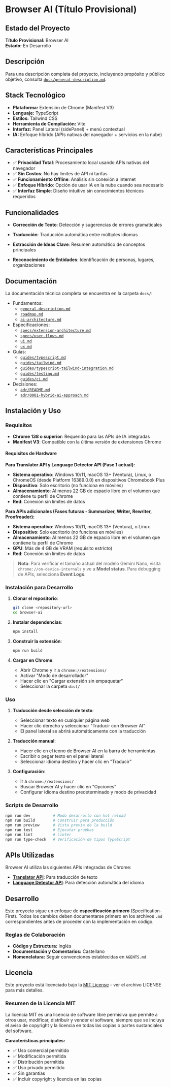 # Browser AI (Título Provisional)

## Estado del Proyecto

**Título Provisional:** Browser AI  
**Estado:** En Desarrollo

## Descripción

Para una descripción completa del proyecto, incluyendo propósito y público objetivo, consulta [`docs/general-description.md`](docs/general-description.md).

## Stack Tecnológico

- **Plataforma:** Extensión de Chrome (Manifest V3)
- **Lenguaje:** TypeScript
- **Estilos:** Tailwind CSS
- **Herramienta de Compilación:** Vite
- **Interfaz:** Panel Lateral (sidePanel) + menú contextual
- **IA:** Enfoque híbrido (APIs nativas del navegador + servicios en la nube)

## Características Principales

- ✅ **Privacidad Total**: Procesamiento local usando APIs nativas del navegador
- ✅ **Sin Costos**: No hay límites de API ni tarifas
- ✅ **Funcionamiento Offline**: Análisis sin conexión a internet
- ✅ **Enfoque Híbrido**: Opción de usar IA en la nube cuando sea necesario
- ✅ **Interfaz Simple**: Diseño intuitivo sin conocimientos técnicos requeridos

## Funcionalidades

- **Corrección de Texto**: Detección y sugerencias de errores gramaticales
- **Traducción**: Traducción automática entre múltiples idiomas

- **Extracción de Ideas Clave**: Resumen automático de conceptos principales
- **Reconocimiento de Entidades**: Identificación de personas, lugares, organizaciones

## Documentación

La documentación técnica completa se encuentra en la carpeta `docs/`:

- Fundamentos:
  - [`general-description.md`](docs/general-description.md)
  - [`roadmap.md`](docs/roadmap.md)
  - [`ai-architecture.md`](docs/ai-architecture.md)
- Especificaciones:
  - [`specs/extension-architecture.md`](docs/specs/extension-architecture.md)
  - [`specs/user-flows.md`](docs/specs/user-flows.md)
  - [`ui.md`](docs/ui.md)
  - [`ux.md`](docs/ux.md)
- Guías:
  - [`guides/typescript.md`](docs/guides/typescript.md)
  - [`guides/tailwind.md`](docs/guides/tailwind.md)
  - [`guides/typescript-tailwind-integration.md`](docs/guides/typescript-tailwind-integration.md)
  - [`guides/testing.md`](docs/guides/testing.md)
  - [`guides/ci.md`](docs/guides/ci.md)
- Decisiones:
  - [`adr/README.md`](docs/adr/README.md)
  - [`adr/0001-hybrid-ai-approach.md`](docs/adr/0001-hybrid-ai-approach.md)

## Instalación y Uso

### Requisitos

- **Chrome 138 o superior**: Requerido para las APIs de IA integradas
- **Manifest V3**: Compatible con la última versión de extensiones Chrome

#### Requisitos de Hardware

**Para Translator API y Language Detector API (Fase 1 actual):**
- **Sistema operativo**: Windows 10/11, macOS 13+ (Ventura), Linux, o ChromeOS (desde Platform 16389.0.0) en dispositivos Chromebook Plus
- **Dispositivo**: Solo escritorio (no funciona en móviles)
- **Almacenamiento**: Al menos 22 GB de espacio libre en el volumen que contiene tu perfil de Chrome
- **Red**: Conexión sin límites de datos

**Para APIs adicionales (Fases futuras - Summarizer, Writer, Rewriter, Proofreader):**
- **Sistema operativo**: Windows 10/11, macOS 13+ (Ventura), o Linux
- **Dispositivo**: Solo escritorio (no funciona en móviles)
- **Almacenamiento**: Al menos 22 GB de espacio libre en el volumen que contiene tu perfil de Chrome
- **GPU**: Más de 4 GB de VRAM (requisito estricto)
- **Red**: Conexión sin límites de datos

> **Nota**: Para verificar el tamaño actual del modelo Gemini Nano, visita `chrome://on-device-internals` y ve a **Model status**. Para debugging de APIs, selecciona **Event Logs**.

### Instalación para Desarrollo

1. **Clonar el repositorio**:
   ```bash
   git clone <repository-url>
   cd browser-ai
   ```

2. **Instalar dependencias**:
   ```bash
   npm install
   ```

3. **Construir la extensión**:
   ```bash
   npm run build
   ```

4. **Cargar en Chrome**:
   - Abrir Chrome y ir a `chrome://extensions/`
   - Activar "Modo de desarrollador"
   - Hacer clic en "Cargar extensión sin empaquetar"
   - Seleccionar la carpeta `dist/`

### Uso

1. **Traducción desde selección de texto**:
   - Seleccionar texto en cualquier página web
   - Hacer clic derecho y seleccionar "Traducir con Browser AI"
   - El panel lateral se abrirá automáticamente con la traducción

2. **Traducción manual**:
   - Hacer clic en el icono de Browser AI en la barra de herramientas
   - Escribir o pegar texto en el panel lateral
   - Seleccionar idioma destino y hacer clic en "Traducir"

3. **Configuración**:
   - Ir a `chrome://extensions/`
   - Buscar Browser AI y hacer clic en "Opciones"
   - Configurar idioma destino predeterminado y modo de privacidad

### Scripts de Desarrollo

```bash
npm run dev          # Modo desarrollo con hot reload
npm run build        # Construir para producción
npm run preview      # Vista previa de la build
npm run test         # Ejecutar pruebas
npm run lint         # Linter
npm run type-check   # Verificación de tipos TypeScript
```

## APIs Utilizadas

Browser AI utiliza las siguientes APIs integradas de Chrome:

- **[Translator API](https://developer.chrome.com/docs/ai/built-in-apis#translator-api)**: Para traducción de texto
- **[Language Detector API](https://developer.chrome.com/docs/ai/built-in-apis#language-detector-api)**: Para detección automática del idioma

## Desarrollo

Este proyecto sigue un enfoque de **especificación primero** (Specification-First). Todos los cambios deben documentarse primero en los archivos `.md` correspondientes antes de proceder con la implementación en código.

### Reglas de Colaboración

- **Código y Estructura:** Inglés
- **Documentación y Comentarios:** Castellano
- **Nomenclatura:** Seguir convenciones establecidas en `AGENTS.md`

## Licencia

Este proyecto está licenciado bajo la [MIT License](LICENSE) - ver el archivo LICENSE para más detalles.

### Resumen de la Licencia MIT

La licencia MIT es una licencia de software libre permisiva que permite a otros usar, modificar, distribuir y vender el software, siempre que se incluya el aviso de copyright y la licencia en todas las copias o partes sustanciales del software.

**Características principales:**
- ✅ Uso comercial permitido
- ✅ Modificación permitida
- ✅ Distribución permitida
- ✅ Uso privado permitido
- ✅ Sin garantías
- ✅ Incluir copyright y licencia en las copias
